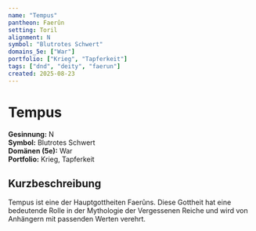 ```yaml
---
name: "Tempus"
pantheon: Faerûn
setting: Toril
alignment: N
symbol: "Blutrotes Schwert"
domains_5e: ["War"]
portfolio: ["Krieg", "Tapferkeit"]
tags: ["dnd", "deity", "faerun"]
created: 2025-08-23
---
```


# Tempus

**Gesinnung:** N  
**Symbol:** Blutrotes Schwert  
**Domänen (5e):** War  
**Portfolio:** Krieg, Tapferkeit  

## Kurzbeschreibung
Tempus ist eine der Hauptgottheiten Faerûns. Diese Gottheit hat eine bedeutende Rolle in der Mythologie der Vergessenen Reiche und wird von Anhängern mit passenden Werten verehrt.
